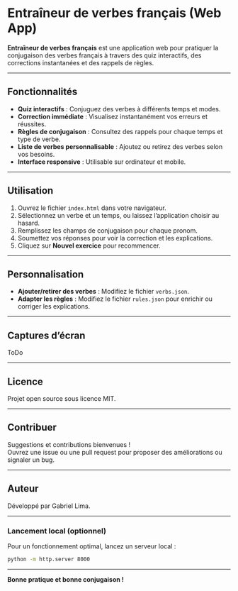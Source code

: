 # Entraîneur de verbes français (Web App)

**Entraîneur de verbes français** est une application web pour pratiquer la conjugaison des verbes français à travers des quiz interactifs, des corrections instantanées et des rappels de règles.

---

## Fonctionnalités

- **Quiz interactifs** : Conjuguez des verbes à différents temps et modes.
- **Correction immédiate** : Visualisez instantanément vos erreurs et réussites.
- **Règles de conjugaison** : Consultez des rappels pour chaque temps et type de verbe.
- **Liste de verbes personnalisable** : Ajoutez ou retirez des verbes selon vos besoins.
- **Interface responsive** : Utilisable sur ordinateur et mobile.

---

## Utilisation

1. Ouvrez le fichier `index.html` dans votre navigateur.
2. Sélectionnez un verbe et un temps, ou laissez l’application choisir au hasard.
3. Remplissez les champs de conjugaison pour chaque pronom.
4. Soumettez vos réponses pour voir la correction et les explications.
5. Cliquez sur **Nouvel exercice** pour recommencer.

---

## Personnalisation

- **Ajouter/retirer des verbes** : Modifiez le fichier `verbs.json`.
- **Adapter les règles** : Modifiez le fichier `rules.json` pour enrichir ou corriger les explications.

---

## Captures d’écran

ToDo

---

## Licence

Projet open source sous licence MIT.

---

## Contribuer

Suggestions et contributions bienvenues !  
Ouvrez une issue ou une pull request pour proposer des améliorations ou signaler un bug.

---

## Auteur

Développé par Gabriel Lima.

---

### Lancement local (optionnel)

Pour un fonctionnement optimal, lancez un serveur local :

```bash
python -m http.server 8000
```

---

**Bonne pratique et bonne conjugaison !**